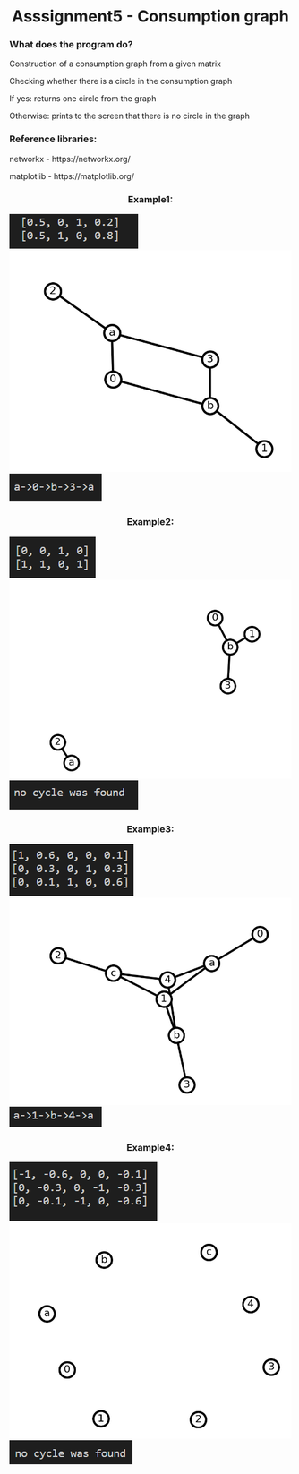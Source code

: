 <h1 align="center"> Asssignment5 - Consumption graph </h1>

<h3> What does the program do? </h3>

Construction of a consumption graph from a given matrix

<p> Checking whether there is a circle in the consumption graph </p>
<p> If yes: returns one circle from the graph </p>
<p> Otherwise: prints to the screen that there is no circle in the graph </p>

<h3> Reference libraries: </h3>
<p> networkx - https://networkx.org/ </p>

<p> matplotlib - https://matplotlib.org/ </p>


<h3 align="center"> Example1: </h3>

![alt text](https://github.com/OfirOvadia96/Economic_algorithms/blob/master/matrix_example1.PNG?raw=true)
![alt text](https://github.com/OfirOvadia96/Economic_algorithms/blob/master/draw_example1.PNG?raw=true)
![alt text](https://github.com/OfirOvadia96/Economic_algorithms/blob/master/circle_example1.PNG?raw=true)

<h3 align="center"> Example2: </h3>

![alt text](https://github.com/OfirOvadia96/Economic_algorithms/blob/master/matrix_example2.PNG?raw=true)
![alt text](https://github.com/OfirOvadia96/Economic_algorithms/blob/master/draw_example2.PNG?raw=true)
![alt text](https://github.com/OfirOvadia96/Economic_algorithms/blob/master/circle_example2.PNG?raw=true)

<h3 align="center"> Example3: </h3>

![alt text](https://github.com/OfirOvadia96/Economic_algorithms/blob/master/matrix_example3.PNG?raw=true)
![alt text](https://github.com/OfirOvadia96/Economic_algorithms/blob/master/draw_example3.PNG?raw=true)
![alt text](https://github.com/OfirOvadia96/Economic_algorithms/blob/master/circle_example3.PNG?raw=true)

<h3 align="center"> Example4: </h3>

![alt text](https://github.com/OfirOvadia96/Economic_algorithms/blob/master/matrix_example4.PNG?raw=true)
![alt text](https://github.com/OfirOvadia96/Economic_algorithms/blob/master/draw_example4.PNG?raw=true)
![alt text](https://github.com/OfirOvadia96/Economic_algorithms/blob/master/circle_example4.PNG?raw=true)
